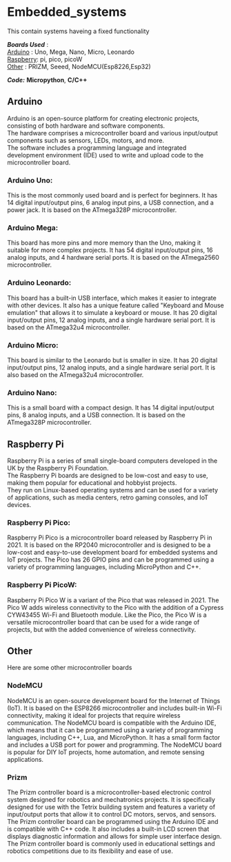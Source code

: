 # Embedded_systems
This contain systems haveing a fixed functionality</br>

***Boards Used*** :                       
[Arduino](https://github.com/The-Kriz/Embedded_systems/tree/main#Arduino)       : Uno, Mega, Nano, Micro, Leonardo</br>
[Raspberry](https://github.com/The-Kriz/Embedded_systems/tree/main#raspberry-pi): pi, pico, picoW </br>
[Other](https://github.com/The-Kriz/Embedded_systems/tree/main#other)           : PRIZM, Seeed, NodeMCU(Esp8226,Esp32)</br>

***Code:***
**Micropython**,
**C/C++**

## Arduino
Arduino is an open-source platform for creating electronic projects,
consisting of both hardware and software components.</br>
The hardware comprises a microcontroller board and various input/output components such as sensors, LEDs, motors, and more.</br>
The software includes a programming language and integrated development environment (IDE) used to write and upload code to the microcontroller board.</br>


### Arduino Uno:
This is the most commonly used board and is perfect for beginners. It has 14 digital input/output pins, 6 analog input pins, a USB connection, and a power jack. It is based on the ATmega328P microcontroller.

### Arduino Mega: 
This board has more pins and more memory than the Uno, making it suitable for more complex projects. It has 54 digital input/output pins, 16 analog inputs, and 4 hardware serial ports. It is based on the ATmega2560 microcontroller.

### Arduino Leonardo: 
This board has a built-in USB interface, which makes it easier to integrate with other devices. It also has a unique feature called "Keyboard and Mouse emulation" that allows it to simulate a keyboard or mouse. It has 20 digital input/output pins, 12 analog inputs, and a single hardware serial port. It is based on the ATmega32u4 microcontroller.

### Arduino Micro: 
This board is similar to the Leonardo but is smaller in size. It has 20 digital input/output pins, 12 analog inputs, and a single hardware serial port. It is also based on the ATmega32u4 microcontroller.

### Arduino Nano: 
This is a small board with a compact design. It has 14 digital input/output pins, 8 analog inputs, and a USB connection. It is based on the ATmega328P microcontroller.

## Raspberry Pi
Raspberry Pi is a series of small single-board computers developed in the UK by the Raspberry Pi Foundation. </br>
The Raspberry Pi boards are designed to be low-cost and easy to use, making them popular for educational and hobbyist projects. </br> 
They run on Linux-based operating systems and can be used for a variety of applications, such as media centers, retro gaming consoles, and IoT devices.

### Raspberry Pi Pico:
Raspberry Pi Pico is a microcontroller board released by Raspberry Pi in 2021. It is based on the RP2040 microcontroller and is designed to be a low-cost and easy-to-use development board for embedded systems and IoT projects. The Pico has 26 GPIO pins and can be programmed using a variety of programming languages, including MicroPython and C++.
### Raspberry Pi PicoW:
Raspberry Pi Pico W is a variant of the Pico that was released in 2021. The Pico W adds wireless connectivity to the Pico with the addition of a Cypress CYW43455 Wi-Fi and Bluetooth module. Like the Pico, the Pico W is a versatile microcontroller board that can be used for a wide range of projects, but with the added convenience of wireless connectivity.

## Other
Here are some other microcontroller boards 

### NodeMCU
NodeMCU is an open-source development board for the Internet of Things (IoT). It is based on the ESP8266 microcontroller and includes built-in Wi-Fi connectivity, making it ideal for projects that require wireless communication. The NodeMCU board is compatible with the Arduino IDE, which means that it can be programmed using a variety of programming languages, including C++, Lua, and MicroPython. It has a small form factor and includes a USB port for power and programming. The NodeMCU board is popular for DIY IoT projects, home automation, and remote sensing applications.

### Prizm
The Prizm controller board is a microcontroller-based electronic control system designed for robotics and mechatronics projects. It is specifically designed for use with the Tetrix building system and features a variety of input/output ports that allow it to control DC motors, servos, and sensors. The Prizm controller board can be programmed using the Arduino IDE and is compatible with C++ code. It also includes a built-in LCD screen that displays diagnostic information and allows for simple user interface design. The Prizm controller board is commonly used in educational settings and robotics competitions due to its flexibility and ease of use.

